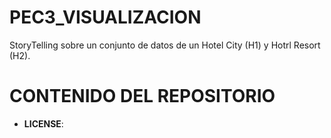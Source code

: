 # PEC3_VISUALIZACION
StoryTelling sobre un conjunto de datos de un Hotel City (H1) y Hotrl Resort (H2).
# CONTENIDO DEL REPOSITORIO
* **LICENSE**: 
